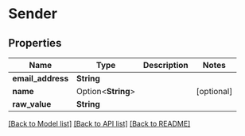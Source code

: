 # Sender

## Properties

Name | Type | Description | Notes
------------ | ------------- | ------------- | -------------
**email_address** | **String** |  | 
**name** | Option<**String**> |  | [optional]
**raw_value** | **String** |  | 

[[Back to Model list]](../README#documentation-for-models) [[Back to API list]](../README#documentation-for-api-endpoints) [[Back to README]](../README)



